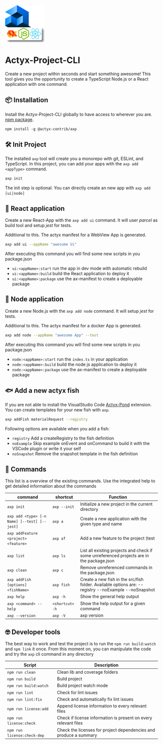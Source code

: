 <img width="130px" src="https://raw.githubusercontent.com/actyx-contrib/actyx-project-cli/master/axp-icon.png?token=AATHWQLXCUBBKEM6TMDEXYC674JUG">

# Actyx-Project-CLI

Create a new project within seconds and start something awesome! This tool gives you the opportunity to create a TypeScript Node.js or a React application with one command.

## 📦 Installation

Install the Actyx-Project-CLI globally to have access to wherever you are. [npm package](https://www.npmjs.com/package/@actyx-contrib/axp).

```shell
npm install -g @actyx-contrib/axp
```

## 🛠️ Init Project

The installed `axp` tool will create you a monorepo with git, ESLint, and TypeScript. In this project, you can add your apps with the `axp add <appType>` command.

```bash
axp init
```

The init step is optional. You can directly create an new app with `axp add [ui|node]`

## 📑 React application

Create a new React-App with the `axp add ui` command. It will user *parcel* as build tool and setup *jest* for tests.

Additional to this. The actyx manifest for a WebView App is generated.

```bash
axp add ui --appName "awesome Ui"
```

After executing this command you will find some new scripts in you package.json

- `ui:<appName>:start` run the app in dev mode with automatic rebuild
- `ui:<appName>:build` build the React application to deploy it
- `ui:<appName>:package` use the ax-manifest to create a deployable package

## 📑 Node application

Create a new Node.js with the `axp add node` command. It will setup *jest* for tests.

Additional to this. The actyx manifest for a docker App is generated.

```bash
axp add node --appName "awesome App" --test
```

After executing this command you will find some new scripts in you package.json

- `node:<appName>:start` run the `index.ts` in your application
- `node:<appName>:build` build the node js application to deploy it
- `node:<appName>:package` use the ax-manifest to create a deployable package

## 🐟 Add a new actyx fish

If you are not able to install the VisualStudio Code [Actyx-Pond](https://marketplace.visualstudio.com/items?itemName=Actyx.actyx-pond) extension. You can create templates for your new fish with `axp`.

```bash
axp addFish materialRequest --registry
```

Following options are available when you add a fish:

- `registry` Add a createRegistry to the fish definition
- `noExample` Skip example onEvent and onCommand to build it with the VSCode plugin or write it your self
- `noSnapshot` Remove the snapshot template in the fish definition

## 📖 Commands

This list is a overview of the existing commands. Use the integrated help to get detailed information about the commands

| command | shortcut | Function  |
|---|---|---|
| `axp init` | `axp --init` | Initialize a new project in the current directory |
| `axp add <type> [-n Name] [--test] [--jest]` | `axp a` | Create a new application with the given type and name |
| `axp addFeature <project> <feature>` | `axp af` | Add a new feature to the project (test|jest|storybook) |
| `axp list` | `axp ls` | List all existing projects and check if some unreferenced projects are in the package.json |
| `axp clean` | `axp c` | Remove unreferenced commands in the package.json |
| `axp addFish [options] <fishName>` | `axp fish` | Create a new fish in the src/fish folder. Available options are: --registry --noExample --noSnapshot|
| `axp help` | `axp -h` | Show the general help output |
| `axp <command> --help` | `<shortcut> -h` | Show the help output for a given command |
| `axp --version` | `axp -V` | axp version |

## 🤓 Developer tools

The best way to work and test the project is to run the `npm run build:watch` and `npm link` it once. From this moment on, you can manipulate the code and try the `axp` cli command in any directory

| Script | Description  |
|---|---|
| `npm run clean` | Clean lib and coverage folders |
| `npm run build` | Build project |
| `npm run build:watch` | Build project watch mode |
| `npm run lint` | Check for lint issues |
| `npm run lint:fix` | Check and automatically fix lint issues |
| `npm run license:add` | Append license information to every relevant files |
| `npm run license:check` | Check if license information is present on every relevant files |
| `npm run license:check-dep` | Check the licenses for project dependencies and produce a summary |
